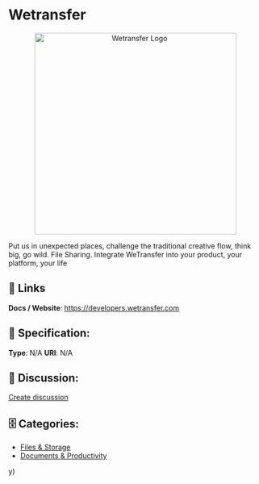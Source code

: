 # Wetransfer
<p align="center">
    <img width="400" src="https://raw.githubusercontent.com/apis-list/apis-list/main/apis/wetransfer/logo_256x256.png" alt="Wetransfer Logo"/>
</p>

Put us in unexpected places, challenge the traditional creative flow, think big, go wild. File Sharing.  Integrate WeTransfer into your product, your platform, your life

##  🔗 Links
**Docs / Website**: https://developers.wetransfer.com

## 🧬 Specification:
**Type**: N/A
**URI**: N/A

## 💬 Discussion:
[Create discussion](https://github.com/apis-list/apis-list/discussions/new)

## 🗄️ Categories:
- [Files & Storage](https://github.com/apis-list/apis-list#files--storage)
- [Documents & Productivity](https://github.com/apis-list/apis-list#documents--productivity)



y)







